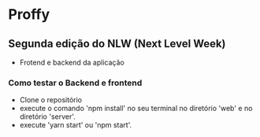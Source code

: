 # Proffy

## Segunda edição do NLW (Next Level Week)

- Frotend e backend da aplicação

### Como testar o Backend e frontend

- Clone o repositório
- execute o comando 'npm install' no seu terminal no diretório 'web' e no diretório 'server'.
- execute 'yarn start' ou 'npm start'. 